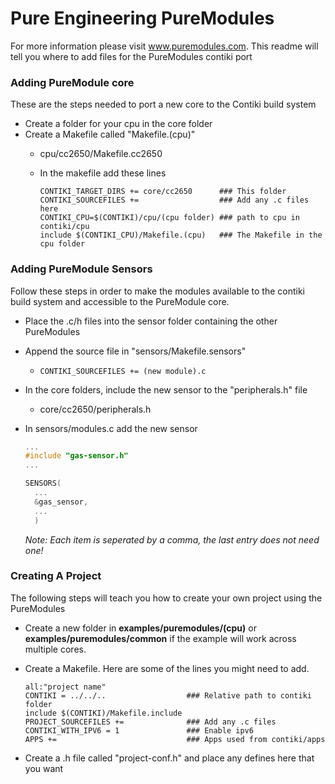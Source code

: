 # Pure Engineering PureModules
For more information please visit www.puremodules.com. This readme will tell you where to add files for the PureModules contiki port
### Adding PureModule core

These are the steps needed to port a new core to the Contiki build system

- Create a folder for your cpu in the core folder
- Create a Makefile called "Makefile.(cpu)"
  - cpu/cc2650/Makefile.cc2650
  - In the makefile add these lines

        CONTIKI_TARGET_DIRS += core/cc2650      ### This folder
        CONTIKI_SOURCEFILES +=                  ### Add any .c files here
        CONTIKI_CPU=$(CONTIKI)/cpu/(cpu folder) ### path to cpu in contiki/cpu
        include $(CONTIKI_CPU)/Makefile.(cpu)   ### The Makefile in the cpu folder


### Adding PureModule Sensors

Follow these steps in order to make the modules available to the contiki build system and accessible to the PureModule core.

- Place the .c/h files into the sensor folder containing the other PureModules
- Append the source file in "sensors/Makefile.sensors"
  - `CONTIKI_SOURCEFILES += (new module).c`
- In the core folders, include the new sensor to the "peripherals.h" file
  - core/cc2650/peripherals.h
- In sensors/modules.c add the new sensor

  ```c
  ...
  #include "gas-sensor.h"
  ...

  SENSORS(
    ...
    &gas_sensor,
    ...
    )
  ```
  *Note: Each item is seperated by a comma, the last entry does not need one!*

### Creating A Project
The following steps will teach you how to create your own project using the PureModules

- Create a new folder in **examples/puremodules/(cpu)** or **examples/puremodules/common** if the example will work across multiple cores.
- Create a Makefile. Here are some of the lines you might need to add.

      all:"project name"
      CONTIKI = ../../..                  ### Relative path to contiki folder
      include $(CONTIKI)/Makefile.include
      PROJECT_SOURCEFILES +=              ### Add any .c files
      CONTIKI_WITH_IPV6 = 1               ### Enable ipv6
      APPS +=                             ### Apps used from contiki/apps

- Create a .h file called "project-conf.h" and place any defines here that you want
